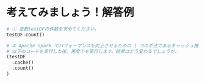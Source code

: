 # 考えてみましょう！解答例
```python
# ① 変数testDFの件数を求めてください。
testDF.count()
```
```python
# ② Apache Spark でパフォーマンスを向上させるための 1 つの手法であるキャッシュ機能を使い、①の結果を素早く求めてください。
# 以下のコードを実行した後、再度①を実行します。結果はどう変わるでしょうか。
(testDF
  .cache() 
  .count() 
)
```
